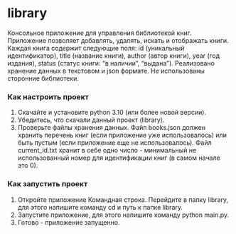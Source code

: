 # library
Консольное приложение для управления библиотекой книг. Приложение позволяет добавлять, удалять, искать и отображать книги. Каждая книга содержит следующие поля: id (уникальный идентификатор), title (название книги), author (автор книги), year (год издания), status (статус книги: “в наличии”, “выдана”). Реализовано хранение данных в текстовом и json формате. Не использованы сторонние библиотеки.
### Как настроить проект
1. Скачайте и установите python 3.10 (или более новой версии).
2. Убедитесь, что скачали данный проект (library).
3. Проверьте файлы хранения данных. Файл books.json должен хранить перечень книг (если приложение уже использовалось) или быть пустым (если приложение еще не использовалось). Файл current_id.txt хранит в себе одно число - минимальный не использованный номер для идентификации книг (в самом начале это 0).
### Как запустить проект
1. Откройте приложение Командная строка. Перейдите в папку library, для этого напишите команду cd и путь к папке library.
2. Запустите приложение, для этого напишите команду python main.py.
3. Готово - приложение запущенно.